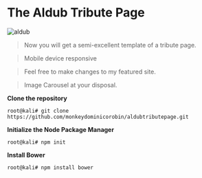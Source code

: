The Aldub Tribute Page
======================
![aldub](https://cloud.githubusercontent.com/assets/11310584/25979166/5b18eab0-36f9-11e7-871a-c1af47c300bd.jpg)
>Now you will get a semi-excellent template of a tribute page.

>Mobile device responsive

>Feel free to make changes to my featured site.

>Image Carousel at your disposal.

**Clone the repository**

```root@kali# git clone https://github.com/monkeydominicorobin/aldubtributepage.git```

**Initialize the Node Package Manager**

```root@kali# npm init```

**Install Bower**

```root@kali# npm install bower ```


